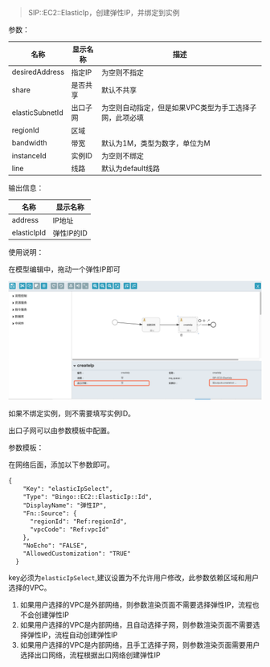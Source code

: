 > SIP::EC2::ElasticIp，创建弹性IP，并绑定到实例

参数：

| 名称              | 显示名称 | 描述                            |
| --------------- | ---- | ----------------------------- |
| desiredAddress  | 指定IP | 为空则不指定                        |
| share           | 是否共享 | 默认不共享                         |
| elasticSubnetId | 出口子网 | 为空则自动指定，但是如果VPC类型为手工选择子网，此项必填 |
| regionId        | 区域   |                               |
| bandwidth       | 带宽   | 默认为1M，类型为数字，单位为M              |
| instanceId      | 实例ID | 为空则不绑定                        |
| line            | 线路   | 默认为default线路                  |

输出信息：

| 名称          | 显示名称    |
| ----------- | ------- |
| address     | IP地址    |
| elasticIpId | 弹性IP的ID |

使用说明：

在模型编辑中，拖动一个弹性IP即可

![img](..\image\EIP.png)

如果不绑定实例，则不需要填写实例ID。

出口子网可以由参数模板中配置。

参数模板：

在网络后面，添加以下参数即可。

```
{
    "Key": "elasticIpSelect",
    "Type": "Bingo::EC2::ElasticIp::Id",
    "DisplayName": "弹性IP",
    "Fn::Source": {
      "regionId": "Ref:regionId",
      "vpcCode": "Ref:vpcId"
    },
    "NoEcho": "FALSE",
    "AllowedCustomization": "TRUE"
  }
```

key必须为`elasticIpSelect`,建议设置为不允许用户修改，此参数依赖区域和用户选择的VPC。

1. 如果用户选择的VPC是外部网络，则参数渲染页面不需要选择弹性IP，流程也不会创建弹性IP
2. 如果用户选择的VPC是内部网络，且自动选择子网，则参数渲染页面不需要选择弹性IP，流程自动创建弹性IP
3. 如果用户选择的VPC是内部网络，且手工选择子网，则参数渲染页面需要用户选择出口网络，流程根据出口网络创建弹性IP

